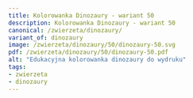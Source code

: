 ```yaml
---
title: Kolorowanka Dinozaury - wariant 50
description: Kolorowanka Dinozaury - wariant 50
canonical: /zwierzeta/dinozaury/
variant_of: dinozaury
image: /zwierzeta/dinozaury/50/dinozaury-50.svg
pdf: /zwierzeta/dinozaury/50/dinozaury-50.pdf
alt: "Edukacyjna kolorowanka dinozaury do wydruku"
tags:
- zwierzeta
- dinozaury
---
```

